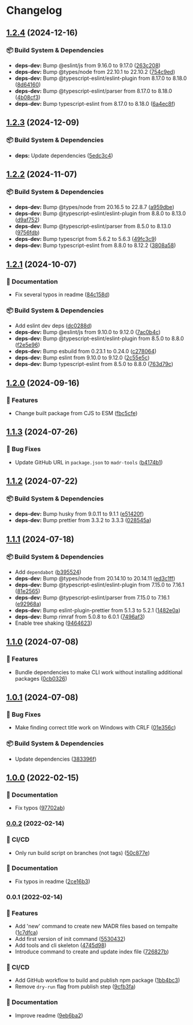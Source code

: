# Changelog

## [1.2.4](https://github.com/nioe/madr-tools/compare/v1.2.3...v1.2.4) (2024-12-16)


### 📦 Build System & Dependencies

* **deps-dev:** Bump @eslint/js from 9.16.0 to 9.17.0 ([263c208](https://github.com/nioe/madr-tools/commit/263c20894a8715767d796646d7a439437b55c292))
* **deps-dev:** Bump @types/node from 22.10.1 to 22.10.2 ([754c9ed](https://github.com/nioe/madr-tools/commit/754c9ed0fdb3b55291311bf637ab8f2cccb3d07b))
* **deps-dev:** Bump @typescript-eslint/eslint-plugin from 8.17.0 to 8.18.0 ([8d64160](https://github.com/nioe/madr-tools/commit/8d64160c63ed7a586f6050149da62f3307e6252a))
* **deps-dev:** Bump @typescript-eslint/parser from 8.17.0 to 8.18.0 ([4b08cf3](https://github.com/nioe/madr-tools/commit/4b08cf3e8427384c12cb16ad748ee5ba474ca350))
* **deps-dev:** Bump typescript-eslint from 8.17.0 to 8.18.0 ([6a4ec8f](https://github.com/nioe/madr-tools/commit/6a4ec8f4d9b0897ce418a72bc20e7ed3c0b607c5))

## [1.2.3](https://github.com/nioe/madr-tools/compare/v1.2.2...v1.2.3) (2024-12-09)


### 📦 Build System & Dependencies

* **deps:** Update dependencies ([5edc3c4](https://github.com/nioe/madr-tools/commit/5edc3c461ab4d61995f49f5fa088e03f4fbbe9ba))

## [1.2.2](https://github.com/nioe/madr-tools/compare/v1.2.1...v1.2.2) (2024-11-07)


### 📦 Build System & Dependencies

* **deps-dev:** Bump @types/node from 20.16.5 to 22.8.7 ([a959dbe](https://github.com/nioe/madr-tools/commit/a959dbe21c0208e454a505b679213d3a8898e234))
* **deps-dev:** Bump @typescript-eslint/eslint-plugin from 8.8.0 to 8.13.0 ([d9af752](https://github.com/nioe/madr-tools/commit/d9af75202243545e029b2fbea06a7ac293a9a628))
* **deps-dev:** Bump @typescript-eslint/parser from 8.5.0 to 8.13.0 ([9756fdb](https://github.com/nioe/madr-tools/commit/9756fdbbfbda9f9425d459078d28dd8e454159c9))
* **deps-dev:** Bump typescript from 5.6.2 to 5.6.3 ([49fc3c9](https://github.com/nioe/madr-tools/commit/49fc3c9e99a59ebc5cb7805addcf7f52c1503fc8))
* **deps-dev:** Bump typescript-eslint from 8.8.0 to 8.12.2 ([3808a58](https://github.com/nioe/madr-tools/commit/3808a589c1589d1743abf6f0726efc086e532019))

## [1.2.1](https://github.com/nioe/madr-tools/compare/v1.2.0...v1.2.1) (2024-10-07)


### 📖 Documentation

* Fix several typos in readme ([84c158d](https://github.com/nioe/madr-tools/commit/84c158d87e01b2c2b0a8966a35c5c673062830a1))


### 📦 Build System & Dependencies

* Add eslint dev deps ([dc0288d](https://github.com/nioe/madr-tools/commit/dc0288d70f9ea62f96f23b3ba1ce6104092bfa8f))
* **deps-dev:** Bump @eslint/js from 9.10.0 to 9.12.0 ([7ac0b4c](https://github.com/nioe/madr-tools/commit/7ac0b4c5e4075b306b26a762f923b7aeeca21a20))
* **deps-dev:** Bump @typescript-eslint/eslint-plugin from 8.5.0 to 8.8.0 ([f2e5e96](https://github.com/nioe/madr-tools/commit/f2e5e96319e16b50b2eac566a87562d913ec421d))
* **deps-dev:** Bump esbuild from 0.23.1 to 0.24.0 ([c278064](https://github.com/nioe/madr-tools/commit/c278064d1d0837bd44c953fd86e06426c947bdbe))
* **deps-dev:** Bump eslint from 9.10.0 to 9.12.0 ([2c55e5c](https://github.com/nioe/madr-tools/commit/2c55e5c34daf92f2eecc92a62b48acec25c6730f))
* **deps-dev:** Bump typescript-eslint from 8.5.0 to 8.8.0 ([763d79c](https://github.com/nioe/madr-tools/commit/763d79cefcc1f704ae12ae482a725f103415aefe))

## [1.2.0](https://github.com/nioe/madr-tools/compare/v1.1.3...v1.2.0) (2024-09-16)


### 🚀 Features

* Change built package from CJS to ESM ([fbc5cfe](https://github.com/nioe/madr-tools/commit/fbc5cfe7f86f284a11066e4cebd6f9e3f40375c7))

## [1.1.3](https://github.com/nioe/madr-tools/compare/v1.1.2...v1.1.3) (2024-07-26)


### 🐛 Bug Fixes

* Update GitHub URL in `package.json` to `madr-tools` ([b4174b1](https://github.com/nioe/madr-tools/commit/b4174b1c7717d22a8897cd18fb36d2c5b7a0596e))

## [1.1.2](https://github.com/nioe/madr-tools/compare/v1.1.1...v1.1.2) (2024-07-22)


### 📦 Build System & Dependencies

* **deps-dev:** Bump husky from 9.0.11 to 9.1.1 ([e51420f](https://github.com/nioe/madr-tools/commit/e51420f15424f48858e2421438f1a4bf635d870d))
* **deps-dev:** Bump prettier from 3.3.2 to 3.3.3 ([028545a](https://github.com/nioe/madr-tools/commit/028545af07b2cbfcacb338ccac656ed995ebd457))

## [1.1.1](https://github.com/nioe/madr-tools/compare/v1.1.0...v1.1.1) (2024-07-18)


### 📦 Build System & Dependencies

* Add `dependabot` ([b395524](https://github.com/nioe/madr-tools/commit/b395524fc4a328c9ce3b3400a3eaef3f3eecbd27))
* **deps-dev:** Bump @types/node from 20.14.10 to 20.14.11 ([ed3c1ff](https://github.com/nioe/madr-tools/commit/ed3c1ff226b9641286892ed14abcfe4e73211da6))
* **deps-dev:** Bump @typescript-eslint/eslint-plugin from 7.15.0 to 7.16.1 ([81e2565](https://github.com/nioe/madr-tools/commit/81e2565e22eafb2a015201920d581aaabf514f20))
* **deps-dev:** Bump @typescript-eslint/parser from 7.15.0 to 7.16.1 ([e92968a](https://github.com/nioe/madr-tools/commit/e92968a1eab29601ab269a0c0685ffcffa06d7e7))
* **deps-dev:** Bump eslint-plugin-prettier from 5.1.3 to 5.2.1 ([1482e0a](https://github.com/nioe/madr-tools/commit/1482e0a0dc9ae9158db778fb1300239379c40027))
* **deps-dev:** Bump rimraf from 5.0.8 to 6.0.1 ([7496af3](https://github.com/nioe/madr-tools/commit/7496af325ea2e399e405f76986506bb452e2e8e5))
* Enable tree shaking ([9464623](https://github.com/nioe/madr-tools/commit/946462320d1da69f0554699b47679e4bfe81d349))

## [1.1.0](https://github.com/nioe/madr-tools/compare/v1.0.1...v1.1.0) (2024-07-08)


### 🚀 Features

* Bundle dependencies to make CLI work without installing additional packages ([0cb0326](https://github.com/nioe/madr-tools/commit/0cb03264e7deb28550fffdb5af718d128ca0bfe2))

## [1.0.1](https://github.com/nioe/madr-tools/compare/v1.0.0...v1.0.1) (2024-07-08)


### 🐛 Bug Fixes

* Make finding correct title work on Windows with CRLF ([01e356c](https://github.com/nioe/madr-tools/commit/01e356c1979aec6a610c8621ae51938695dbc34c))


### 📦 Build System & Dependencies

* Update dependencies ([383396f](https://github.com/nioe/madr-tools/commit/383396fd6145f137c9bea3c810299ee6eb72d33d))

## [1.0.0](https://github.com/nioe/adr-tools/compare/v0.0.2...v1.0.0) (2022-02-15)

### 📖 Documentation

- Fix typos ([97702ab](https://github.com/nioe/adr-tools/commit/97702ab1f238432f95bf9ddf223fe2a6c9eefab6))

### [0.0.2](https://github.com/nioe/adr-tools/compare/v0.0.1...v0.0.2) (2022-02-14)

### 🔄 CI/CD

- Only run build script on branches (not tags) ([50c877e](https://github.com/nioe/adr-tools/commit/50c877ee59258580d071fc8f8ee20af096dc662d))

### 📖 Documentation

- Fix typos in readme ([2ce16b3](https://github.com/nioe/adr-tools/commit/2ce16b3c965e01f02591dfb269303866775f6491))

### 0.0.1 (2022-02-14)

### 🚀 Features

- Add 'new' command to create new MADR files based on tempalte ([1c7dfca](https://github.com/nioe/adr-tools/commit/1c7dfcaf5ce8cc4b43f0802d2296891df4b93c9e))
- Add first version of init command ([5530432](https://github.com/nioe/adr-tools/commit/5530432c5df2f2f3a30e9fa75f46ddf1c1118115))
- Add tools and cli skeleton ([4745d98](https://github.com/nioe/adr-tools/commit/4745d98a2d4d14afc70b2c62c8ff2335efc8dcbd))
- Introduce command to create and update index file ([726827b](https://github.com/nioe/adr-tools/commit/726827b0dc95058232dec0949ddfad4342ab3f51))

### 🔄 CI/CD

- Add GitHub workflow to build and publish npm package ([1bb4bc3](https://github.com/nioe/adr-tools/commit/1bb4bc33c96f67474547a3893b5ebea2b0227ee2))
- Remove `dry-run` flag from publish step ([9cfb3fa](https://github.com/nioe/adr-tools/commit/9cfb3fa8bbe585c13abafc653808a867b090d3cb))

### 📖 Documentation

- Improve readme ([9eb6ba2](https://github.com/nioe/adr-tools/commit/9eb6ba2b89e8f4b27be2549ac3020cdff4059f2e))
